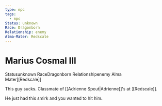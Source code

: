 ```yaml
---
type: npc
tags:
  - npc
Status: unknown
Race: Dragonborn
Relationship: enemy
Alma-Mater: Redscale
---
```


# Marius Cosmal III

<span class="dataview inline-field"><span class="inline-field-key">Status</span><span class="inline-field-value">unknown</span></span>
<span class="dataview inline-field"><span class="inline-field-key">Race</span><span class="inline-field-value">Dragonborn</span></span>
<span class="dataview inline-field"><span class="inline-field-key">Relationship</span><span class="inline-field-value">enemy</span></span>
<span class="dataview inline-field"><span class="inline-field-key">Alma Mater</span><span class="inline-field-value">[[Redscale]]</span></span>

This guy sucks. Classmate of [[Adrienne Spout|Adrienne]]'s at [[Redscale]]. 

He just had this smirk and you wanted to hit him.